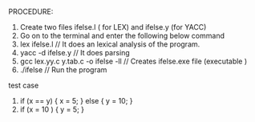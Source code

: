 PROCEDURE:
1. Create two files ifelse.l ( for LEX) and ifelse.y (for YACC)
2. Go on to the terminal and enter the following below command 
3. lex ifelse.l                                                //  It does an lexical analysis of the program.
4. yacc -d ifelse.y 			      //  It does parsing
5. gcc lex.yy.c y.tab.c -o ifelse -ll	      //  Creates ifelse.exe file (executable )
6. ./ifelse				      // Run the program 
 

 test case 
 1. if (x == y) { x = 5; } else { y = 10; }
 2. if (x = 10 ) { y = 5; }